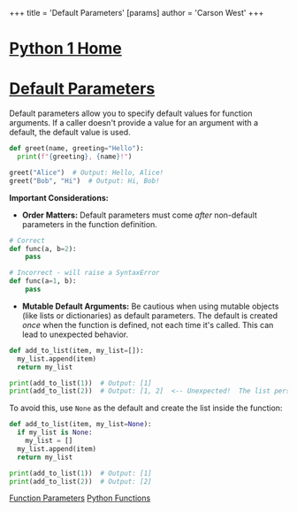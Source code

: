 +++
 title = 'Default Parameters'
[params]
	author = 'Carson West'
+++
# [Python 1 Home](./../python-1-home/)
# [Default Parameters](./../default-parameters/) 
Default parameters allow you to specify default values for function arguments.  If a caller doesn't provide a value for an argument with a default, the default value is used.

```python
def greet(name, greeting="Hello"):
  print(f"{greeting}, {name}!")

greet("Alice")  # Output: Hello, Alice!
greet("Bob", "Hi")  # Output: Hi, Bob!
```

**Important Considerations:**

* **Order Matters:** Default parameters must come *after* non-default parameters in the function definition.

```python
# Correct
def func(a, b=2):
    pass

# Incorrect - will raise a SyntaxError
def func(a=1, b):
    pass
```

* **Mutable Default Arguments:** Be cautious when using mutable objects (like lists or dictionaries) as default parameters.  The default is created *once* when the function is defined, not each time it's called. This can lead to unexpected behavior.

```python
def add_to_list(item, my_list=[]):
  my_list.append(item)
  return my_list

print(add_to_list(1))  # Output: [1]
print(add_to_list(2))  # Output: [1, 2]  <-- Unexpected!  The list persists between calls.
```

To avoid this, use `None` as the default and create the list inside the function:

```python
def add_to_list(item, my_list=None):
  if my_list is None:
    my_list = []
  my_list.append(item)
  return my_list

print(add_to_list(1))  # Output: [1]
print(add_to_list(2))  # Output: [2]
```

[Function Parameters](./../function-parameters/)
[Python Functions](./../python-functions/)

